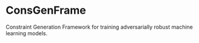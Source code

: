 # ConsGenFrame
 Constraint Generation Framework for training adversarially robust machine learning models.
